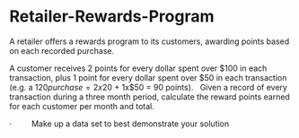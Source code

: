 # Retailer-Rewards-Program
A retailer offers a rewards program to its customers, awarding points based on each recorded purchase.   

A customer receives 2 points for every dollar spent over $100 in each transaction, plus 1 point for every dollar spent over $50 in each transaction 
(e.g. a $120 purchase = 2x$20 + 1x$50 = 90 points).   Given a record of every transaction during a three month period, 
calculate the reward points earned for each customer per month and total.  

 ·         Make up a data set to best demonstrate your solution
